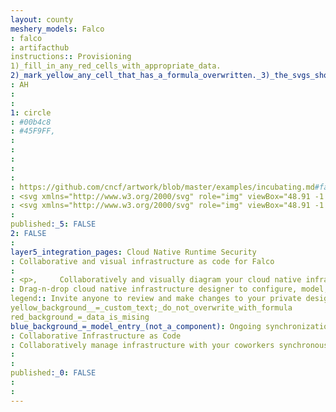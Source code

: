 ```yaml
---
layout: county 
meshery_models: Falco
: falco
: artifacthub
instructions:: Provisioning
1)_fill_in_any_red_cells_with_appropriate_data.
2)_mark_yellow_any_cell_that_has_a_formula_overwritten._3)_the_svgs_shouldn't_have_xml_header_they_are_added_programmatically_through_workflows: Security & Compliance
: AH
: 
: 
1: circle
: #00b4c8
: #45F9FF, 
: 
: 
: 
: 
: 
: https://github.com/cncf/artwork/blob/master/examples/incubating.md#falco-logos
: <svg xmlns="http://www.w3.org/2000/svg" role="img" viewBox="48.91 -1.09 472.18 576.68"><defs><style>.cls-2{fill:#00b4c8}</style></defs><path fill="none" d="M196.604 498.09a89.682 89.682 0 0 0-13.023.965 40.633 40.633 0 0 0-11.9 3.536 21.616 21.616 0 0 0-8.521 7.237 20.21 20.21 0 0 0-3.215 11.737 31.384 31.384 0 0 0 1.219 9.165 17.022 17.022 0 0 0 7.46 9.96q8.682 5.31 23.477 5.307 18.004 0 27.333-1.93v-43.083a75.905 75.905 0 0 0-9.323-1.93 86.893 86.893 0 0 0-13.507-.965z"/><path d="M449.796 202.845q-59.153 58.926-118.375 117.786L146.075 505.977l-.455-.454c-10.614 10.65-21.158 21.371-31.393 32.377-5.393 5.8-7.384 13.173-1.166 19.87 6.506 7.012 14.346 6.588 21.53 1.266 5.376-3.982 10.062-8.948 14.822-13.705q150.23-150.18 300.194-300.633l60.89-10.613c-9.937-10.087-51.278-40.626-60.7-31.24z" class="cls-2"/><path d="M478.784 292.437a12.923 12.923 0 0 0-9.082-12.55c-9.699-3.506-16.357 2.168-22.599 8.406Q324.865 410.481 202.66 532.702c-7.21 7.214-14.657 15.812-5.816 25.346 9.758 10.524 18.9 2.988 26.64-4.743q123.57-123.452 247.065-246.983c3.915-3.915 7.825-7.863 8.236-13.885zm-162.923-9.911l17.142-17.141c-1.391-4.326-4.908-8.414-8.611-12.12Q206.824 135.632 89.169 18.086c-4.387-4.384-9.075-8.341-15.87-8.073-5.329.275-9.597 2.553-11.62 7.553-3.576 8.834.995 15.298 6.89 21.195q117.585 117.616 235.184 235.215c3.707 3.706 7.796 7.18 12.108 8.55zm154.131 108.506c7.257-7.343 13.7-16.123 3.918-25.36-8.782-8.293-17.17-2.51-24.072 4.354-31.334 31.157-62.48 62.504-93.819 93.655-10.96 10.893-10.454 21.057.401 31.721 18.385 18.067 36.744 36.174 54.585 54.771 10.004 10.428 20.93 16.95 35.042 14.194 3.259.21 5.737.691 8.15.466 10.303-.957 23.307-.281 23.634-14.478.335-14.644-12.332-14.708-22.943-14.312-10.777.402-18.684-4.032-25.845-11.565-10.991-11.561-21.99-23.19-33.87-33.808-10.513-9.4-9.018-16.292.55-25.497 25.204-24.25 49.677-49.261 74.27-74.14zm-209.337-75.967c3.818 3.802 8.394 7.687 13.347 9.321l17.063-17.063c-2.163-6.188-7.316-10.32-11.784-14.798q-72.062-72.226-144.255-144.32c-9.966-9.96-19.873-19.993-30.15-29.63-6.04-5.667-13.213-7.124-19.652-.742-6.13 6.073-5.69 13.22-.859 20.024a66.122 66.122 0 0 0 7.223 8.303q84.46 84.526 169.067 168.905zm-64.009 20.518c9.1 9.076 18.153 18.214 27.585 26.935a17.673 17.673 0 0 0 7.408 4.233l17.85-17.85c-1.172-4.601-4.226-8.242-7.63-11.65q-54.495-54.594-109.11-109.066a33.321 33.321 0 0 0-10.425-7.263c-5.97-2.449-12.126-2.054-16.872 3.173-4.793 5.279-4.73 11.353-1.011 16.908a96.1 96.1 0 0 0 11.722 14.029q40.113 40.402 80.483 80.551z" class="cls-2"/></svg>, 
: <svg xmlns="http://www.w3.org/2000/svg" role="img" viewBox="48.91 -1.09 472.18 576.68"><defs><style>.cls-1{fill:#fff}</style></defs><path d="M449.607 244.698l60.89-10.613c-9.937-10.087-51.278-40.627-60.7-31.24q-59.154 58.926-118.376 117.786L146.075 505.977l-.455-.454c-10.614 10.65-21.158 21.372-31.393 32.377-5.393 5.8-7.383 13.173-1.165 19.87 6.505 7.012 14.345 6.587 21.528 1.266 5.377-3.981 10.063-8.948 14.823-13.705q6.26-6.26 12.524-12.516 17.373-17.363 34.749-34.724 126.627-126.529 252.92-253.393z" class="cls-1"/><path d="M478.784 292.437a12.923 12.923 0 0 0-9.082-12.55c-9.7-3.506-16.357 2.168-22.598 8.406q-113.85 113.803-227.67 227.636-8.385 8.389-16.775 16.773c-4.023 4.025-8.117 8.482-9.416 13.292-1.03 3.81-.307 7.84 3.6 12.054 9.758 10.524 18.9 2.988 26.639-4.743q123.572-123.452 247.066-246.983c3.915-3.915 7.825-7.863 8.236-13.885zm-162.924-9.911l17.143-17.141c-1.391-4.326-4.908-8.414-8.61-12.12Q206.822 135.632 89.168 18.086c-4.387-4.384-9.075-8.341-15.87-8.073-5.329.275-9.597 2.552-11.62 7.553-3.576 8.833.995 15.297 6.89 21.195q117.585 117.616 235.184 235.215c3.707 3.706 7.796 7.18 12.108 8.55zm79.863 182.647c25.204-24.25 49.677-49.26 74.27-74.14 7.256-7.344 13.7-16.124 3.917-25.36-8.782-8.295-17.169-2.51-24.072 4.353-31.334 31.157-62.48 62.504-93.818 93.655-10.961 10.893-10.455 21.057.4 31.721 18.385 18.067 36.744 36.173 54.585 54.77 10.004 10.43 20.93 16.951 35.042 14.195 3.259.21 5.738.692 8.15.467 10.303-.958 23.307-.282 23.634-14.479.336-14.645-12.331-14.709-22.943-14.313-10.777.403-18.683-4.031-25.845-11.564-10.991-11.562-21.99-23.19-33.87-33.809-10.513-9.398-9.018-16.292.55-25.496zM260.655 315.065c3.818 3.802 8.394 7.687 13.347 9.321l17.063-17.063c-2.163-6.188-7.316-10.32-11.784-14.798q-72.062-72.226-144.256-144.32c-9.965-9.96-19.872-19.993-30.149-29.63-6.04-5.667-13.213-7.124-19.652-.742-6.13 6.073-5.69 13.22-.859 20.024a66.149 66.149 0 0 0 7.223 8.303q84.46 84.526 169.067 168.905zm-64.009 20.518c9.1 9.076 18.153 18.214 27.585 26.936a17.674 17.674 0 0 0 7.408 4.231l17.85-17.85c-1.172-4.6-4.226-8.241-7.63-11.65q-54.495-54.594-109.11-109.065a33.328 33.328 0 0 0-10.425-7.264c-5.971-2.447-12.126-2.053-16.872 3.174-4.793 5.279-4.73 11.353-1.011 16.908a96.08 96.08 0 0 0 11.722 14.028q40.113 40.404 80.483 80.552z" class="cls-1"/></svg>
: 
published:_5: FALSE
2: FALSE
: 
layer5_integration_pages: Cloud Native Runtime Security
: Collaborative and visual infrastructure as code for Falco
: 
: <p>,     Collaboratively and visually diagram your cloud native infrastructure with GitOps-style pipeline integration. Design, test, and manage configuration your Kubernetes-based, containerized applications as a visual topology., </p>, <p>,     Looking for best practice cloud native design and deployment best practices? Choose from thousands of pre-built components in MeshMap. Choose from hundreds of ready-made design patterns by importing templates from Meshery Catalog or use our low code designer, MeshMap, to create and deploy your own cloud native infrastructure designs., </p>
: Drag-n-drop cloud native infrastructure designer to configure, model, and deploy your workloads.
legend:: Invite anyone to review and make changes to your private designs.
yellow_background__=_custom_text;_do_not_overwrite_with_formula
red_background_=_data_is_mising
blue_background_=_model_entry_(not_a_component): Ongoing synchronization of Kubernetes configuration and changes across any number of clusters.
: Collaborative Infrastructure as Code
: Collaboratively manage infrastructure with your coworkers synchronously sharing the same designs.
: 
: 
published:_0: FALSE
: 
: 
---
```

